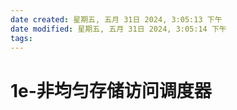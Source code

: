 ```yaml
---
date created: 星期五, 五月 31日 2024, 3:05:13 下午
date modified: 星期五, 五月 31日 2024, 3:05:14 下午
tags: 
---
```


# 1e-非均匀存储访问调度器
